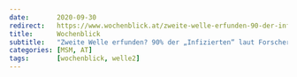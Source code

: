 ```yaml
---
date:       2020-09-30
redirect:   https://www.wochenblick.at/zweite-welle-erfunden-90-der-infizierten-sind-falsch-positiv/
title:      Wochenblick
subtitle:   "Zweite Welle erfunden? 90% der „Infizierten“ laut Forscher falsch-positiv"
categories: [MSM, AT] 
tags:       [wochenblick, welle2]
---
```

